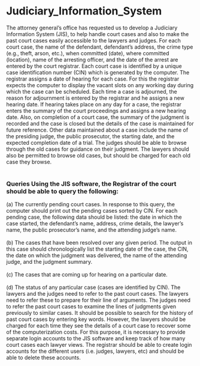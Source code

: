 # Judiciary_Information_System
The attorney general’s office has requested us to develop a Judiciary Information System (JIS), to help handle court cases and also to make the past court cases easily accessible to the lawyers and judges. For each court case, the name of the defendant, defendant’s address, the crime type (e.g., theft, arson, etc.), when committed (date), where committed (location), name of the arresting officer, and the date of the arrest are entered by the court registrar. Each court case is identified by a unique case identification number (CIN) which is generated by the computer. The registrar assigns a date of hearing for each case. For this the registrar expects the computer to display the vacant slots on any working day during which the case can be scheduled. Each time a case is adjourned, the reason for adjournment is entered by the registrar and he assigns a new hearing date. If hearing takes place on any day for a case, the registrar enters the summary of the court proceedings and assigns a new hearing date. Also, on completion of a court case, the summary of the judgment is recorded and the case is closed but the details of the case is maintained for future reference. Other data maintained about a case include the name of the presiding judge, the public prosecutor, the starting date, and the expected completion date of a trial. The judges should be able to browse through the old cases for guidance on their judgment. The lawyers should also be permitted to browse old cases, but should be charged for each old case they browse. <br/> <br/> 
### Queries Using the JIS software, the Registrar of the court should be able to query the following:<br/>   
(a) The currently pending court cases. In response to this query, the computer should print out the pending cases sorted by CIN. For each pending case, the following data should be listed: the date in which the case started, the defendant’s name, address, crime details, the lawyer’s name, the public prosecutor’s name, and the attending judge’s name.<br/><br/>   (b) The cases that have been resolved over any given period. The output in this case should chronologically list the starting date of the case, the CIN, the date on which the judgment was delivered, the name of the attending judge, and the judgment summary.<br/><br/>   (c) The cases that are coming up for hearing on a particular date.<br/><br/>   (d) The status of any particular case (cases are identified by CIN). The lawyers and the judges need to refer to the past court cases. The lawyers need to refer these to prepare for their line of arguments. The judges need to refer the past court cases to examine the lines of judgments given previously to similar cases. It should be possible to search for the history of past court cases by entering key words. However, the lawyers should be charged for each time they see the details of a court case to recover some of the computerization costs. For this purpose, it is necessary to provide separate login accounts to the JIS software and keep track of how many court cases each lawyer views. The registrar should be able to create login accounts for the different users (i.e. judges, lawyers, etc) and should be able to delete these accounts.

